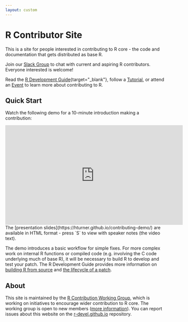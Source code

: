 ```yaml
---
layout: custom
---
```


# R Contributor Site

This is a site for people interested in contributing to R core - the code and documentation that gets distributed as base R.

Join our [Slack Group](slack.md) to chat with current and aspiring R contributors. Everyone interested is welcome!

Read the [R Development Guide](https://contributor.r-project.org/rdevguide){target="_blank"}, follow a [Tutorial](tutorials.md), or attend an [Event](events.md) to learn more about contributing to R.

## Quick Start

Watch the following demo for a 10-minute introduction making a contribution:

<iframe width="560" height="315" src="https://www.youtube-nocookie.com/embed/VOlF8fPf9v8" title="How to Make a Contribution to Base R - CW23 Demo" frameborder="0" allow="accelerometer; autoplay; clipboard-write; encrypted-media; gyroscope; picture-in-picture" allowfullscreen>
</iframe>
<br>
The [presentation slides](https://hturner.github.io/contributing-demo/) are available in HTML format - press `S` to view with speaker notes (the video text). 

The demo introduces a basic workflow for simple fixes. For more complex work on internal R functions or compiled code (e.g. involving the C code underlying much of base R), it will be necessary to build R to develop and test your patch. The R Development Guide provides more information on [building R from source](https://contributor.r-project.org/rdevguide/chapters/getting_started.html) and [the lifecycle of a patch](https://contributor.r-project.org/rdevguide/chapters/lifecycle_of_a_patch.html).

## About 

This site is maintained by the [R Contribution Working Group](working-group.md), which is working on initiatives to encourage wider contribution to R core. The working group is open to new members ([more information](working-group.md)). You can report issues about this website on the [r-devel.github.io](https://github.com/r-devel/r-devel.github.io) repository.
